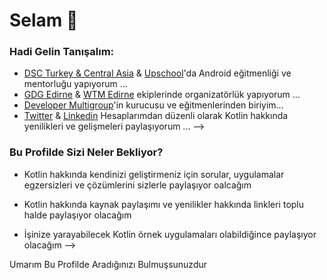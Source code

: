 # Selam 👋



### Hadi Gelin Tanışalım:

- [DSC Turkey & Central Asia](https://www.linkedin.com/company/google-developers-communities-turkey) & [Upschool](https://www.upschool.io/)'da Android eğitmenliği ve mentorluğu yapıyorum ...
- [GDG Edirne](https://www.instagram.com/gdgedirne/) & [WTM Edirne](https://www.upschool.io/)  ekiplerinde organizatörlük yapıyorum   ...
- [Developer Multigroup](https://www.youtube.com/channel/UCo8vjYW1ZEzhREWZBRihRRg)'in kurucusu ve eğitmenlerinden biriyim...
- [Twitter](https://www.youtube.com/channel/UCo8vjYW1ZEzhREWZBRihRRg) & [Linkedin](https://www.youtube.com/channel/UCo8vjYW1ZEzhREWZBRihRRg) Hesaplarımdan düzenli olarak Kotlin hakkında yenilikleri ve gelişmeleri paylaşıyorum ...
-->

### Bu Profilde Sizi Neler Bekliyor?

- Kotlin hakkında kendinizi geliştirmeniz için sorular, uygulamalar egzersizleri ve çözümlerini sizlerle paylaşıyor oalcağım

- Kotlin hakkında kaynak paylaşımı ve yenilikler hakkında linkleri toplu halde paylaşıyor olacağım

- İşinize yarayabilecek Kotlin örnek uygulamaları olabildiğince paylaşıyor olacağım
-->

Umarım Bu Profilde Aradığınızı Bulmuşsunuzdur
